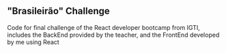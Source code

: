 ## "Brasileirão" Challenge

Code for final challenge of the React developer bootcamp from IGTI, includes the BackEnd provided by the teacher, and the FrontEnd developed by me using React
